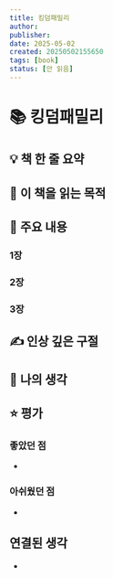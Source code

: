 ```yaml
---
title: 킹덤패밀리
author: 
publisher: 
date: 2025-05-02
created: 20250502155650
tags: [book]
status: [안 읽음]
---
```


# 📚 킹덤패밀리

## 💡 책 한 줄 요약


## 🎯 이 책을 읽는 목적


## 📑 주요 내용
### 1장


### 2장


### 3장


## ✍️ 인상 깊은 구절
> 

## 🤔 나의 생각


## ⭐ 평가
### 좋았던 점
- 

### 아쉬웠던 점
- 

## 연결된 생각
- 

